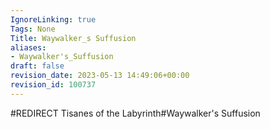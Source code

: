 ```yaml
---
IgnoreLinking: true
Tags: None
Title: Waywalker_s Suffusion
aliases:
- Waywalker's_Suffusion
draft: false
revision_date: 2023-05-13 14:49:06+00:00
revision_id: 100737
---
```


#REDIRECT Tisanes of the Labyrinth#Waywalker's Suffusion